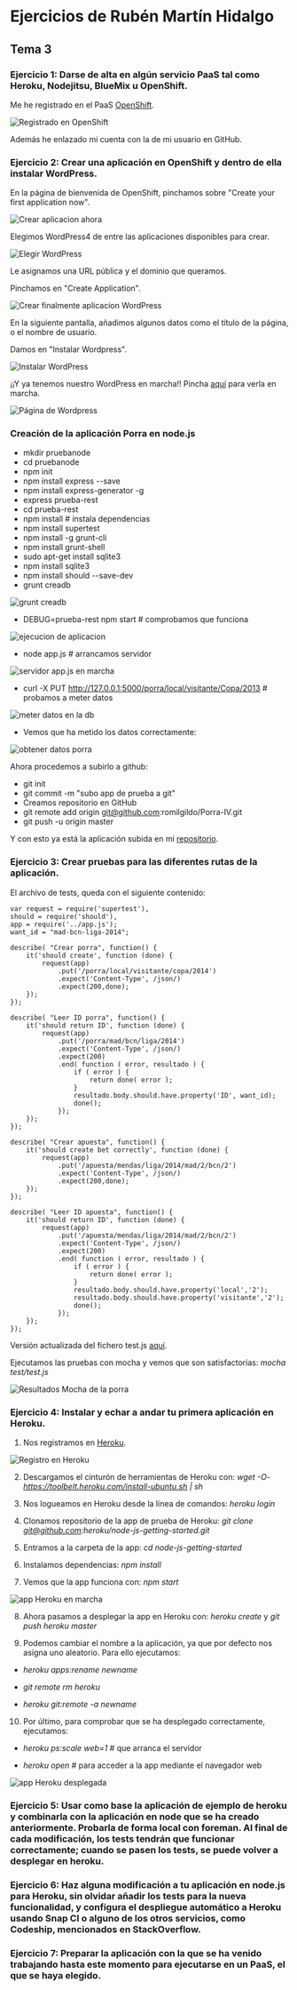 # Ejercicios de Rubén Martín Hidalgo
## Tema 3
### Ejercicio 1: Darse de alta en algún servicio PaaS tal como Heroku, Nodejitsu, BlueMix u OpenShift.

Me he registrado en el PaaS [OpenShift](https://www.openshift.com/). 

![Registrado en OpenShift](https://www.dropbox.com/s/bx5xijdfg2k5zrn/OpenShift_inicio.PNG?dl=1)

Además he enlazado mi cuenta con la de mi usuario en GitHub.

### Ejercicio 2: Crear una aplicación en OpenShift y dentro de ella instalar WordPress.

En la página de bienvenida de OpenShift, pinchamos sobre "Create your first application now".

![Crear aplicacion ahora](https://www.dropbox.com/s/wy6o9t1ix7v2z1d/CreateAplicationWordpress.png?dl=1)

Elegimos WordPress4 de entre las aplicaciones disponibles para crear.

![Elegir WordPress](https://www.dropbox.com/s/0qk7f07ry7osv4b/ElegirWordpress.png?dl=1)

Le asignamos una URL pública y el dominio que queramos. 

Pinchamos en "Create Application".

![Crear finalmente aplicacion WordPress](https://www.dropbox.com/s/ut4malmlvq8bhrp/create%20Aplication.png?dl=1)

En la siguiente pantalla, añadimos algunos datos como el título de la página, o el nombre de usuario.

Damos en "Instalar Wordpress".

![Instalar WordPress](https://www.dropbox.com/s/m37fq3n8wubz1o6/datos%20wordpress.png?dl=1)

¡¡Y ya tenemos nuestro WordPress en marcha!! Pincha [aquí](http://mywordpress-iv2015.rhcloud.com/) para verla en marcha.

![Página de Wordpress](https://www.dropbox.com/s/1574h2wwnl8pelw/WordPress.PNG?dl=1)

### Creación de la aplicación Porra en node.js

- mkdir pruebanode
- cd pruebanode
- npm init
- npm install express --save
- npm install express-generator -g
- express prueba-rest
- cd prueba-rest
- npm install   # instala dependencias
- npm install supertest
- npm install -g grunt-cli
- npm install grunt-shell
- sudo apt-get install sqlite3
- npm install sqlite3
- npm install should --save-dev
- grunt creadb

![grunt creadb](https://www.dropbox.com/s/0boonf5zkeuq9nv/gruntcreadb.PNG?dl=1)

- DEBUG=prueba-rest npm start   # comprobamos que funciona

![ejecucion de aplicacion](https://www.dropbox.com/s/vszcb0tsybuu16i/pruebaappJSdebug.PNG?dl=1)

- node app.js   # arrancamos servidor

![servidor app.js en marcha](https://www.dropbox.com/s/83mui062c67sh3i/servidorJS.PNG?dl=1)

- curl -X PUT http://127.0.0.1:5000/porra/local/visitante/Copa/2013   # probamos a meter datos

![meter datos en la db](https://www.dropbox.com/s/2rihk9xi0l8ar6t/meterdatosJS.PNG?dl=1)

- Vemos que ha metido los datos correctamente:

![obtener datos porra](https://www.dropbox.com/s/rql7fjol9yn2y7t/accesoPorra.PNG?dl=1)

Ahora procedemos a subirlo a github:

- git init
- git commit -m "subo app de prueba a git"
- Creamos repositorio en GitHub
- git remote add origin git@github.com:romilgildo/Porra-IV.git
- git push -u origin master

Y con esto ya está la aplicación subida en mi [repositorio](https://github.com/romilgildo/Porra-IV).

### Ejercicio 3: Crear pruebas para las diferentes rutas de la aplicación.

El archivo de tests, queda con el siguiente contenido:

```
var request = require('supertest'), 
should = require('should'),
app = require('../app.js');
want_id = "mad-bcn-liga-2014";

describe( "Crear porra", function() {
	it('should create', function (done) {
		request(app)
			.put('/porra/local/visitante/copa/2014')
			.expect('Content-Type', /json/)
			.expect(200,done);
	});
});

describe( "Leer ID porra", function() {
	it('should return ID', function (done) {
		request(app)
			.put('/porra/mad/bcn/liga/2014')
			.expect('Content-Type', /json/)
			.expect(200)
			.end( function ( error, resultado ) {
				if ( error ) {
					return done( error );
				}
				resultado.body.should.have.property('ID', want_id);
				done();
			});
	});
});

describe( "Crear apuesta", function() {
	it('should create bet correctly', function (done) {
		request(app)
			.put('/apuesta/mendas/liga/2014/mad/2/bcn/2')
			.expect('Content-Type', /json/)
			.expect(200,done);
	});
});
			
describe( "Leer ID apuesta", function() {
	it('should return ID', function (done) {
		request(app)
			.put('/apuesta/mendas/liga/2014/mad/2/bcn/2')
			.expect('Content-Type', /json/)
			.expect(200)		
			.end( function ( error, resultado ) {
				if ( error ) {
					return done( error );
				}
				resultado.body.should.have.property('local','2');
				resultado.body.should.have.property('visitante','2');
				done();
			});
    });
});

```

Versión actualizada del fichero test.js [aquí](https://github.com/romilgildo/Porra-IV/blob/master/test/test.js).

Ejecutamos las pruebas con mocha y vemos que son satisfactorias: *mocha test/test.js*

![Resultados Mocha de la porra](https://www.dropbox.com/s/xot1bad04gefzsa/mochaPorra.PNG?dl=1)

### Ejercicio 4: Instalar y echar a andar tu primera aplicación en Heroku.

1. Nos registramos en [Heroku](https://signup.heroku.com/dc).

![Registro en Heroku](https://www.dropbox.com/s/g6266gm4zthfi5b/registroHeroku.PNG?dl=1)

2. Descargamos el cinturón de herramientas de Heroku con: *wget -O- https://toolbelt.heroku.com/install-ubuntu.sh | sh*

3. Nos logueamos en Heroku desde la linea de comandos: *heroku login*

4. Clonamos repositorio de la app de prueba de Heroku: *git clone git@github.com:heroku/node-js-getting-started.git*

5. Entramos a la carpeta de la app: *cd node-js-getting-started*

6. Instalamos dependencias: *npm install*

7. Vemos que la app funciona con: *npm start*

![app Heroku en marcha](https://www.dropbox.com/s/kok2tlnwoyfdeo4/appHerokuFunciona.PNG?dl=1)

8. Ahora pasamos a desplegar la app en Heroku con: *heroku create* y *git push heroku master*

9. Podemos cambiar el nombre a la aplicación, ya que por defecto nos asigna uno aleatorio. Para ello ejecutamos:

- *heroku apps:rename newname*

- *git remote rm heroku*

- *heroku git:remote -a newname*

10. Por último, para comprobar que se ha desplegado correctamente, ejecutamos: 

- *heroku ps:scale web=1*	# que arranca el servidor

- *heroku open*	# para acceder a la app mediante el navegador web

 ![app Heroku desplegada](https://www.dropbox.com/s/adowoiht196dpqf/appHerokuDesplegada.PNG?dl=1)

### Ejercicio 5: Usar como base la aplicación de ejemplo de heroku y combinarla con la aplicación en node que se ha creado anteriormente. Probarla de forma local con foreman. Al final de cada modificación, los tests tendrán que funcionar correctamente; cuando se pasen los tests, se puede volver a desplegar en heroku.

### Ejercicio 6: Haz alguna modificación a tu aplicación en node.js para Heroku, sin olvidar añadir los tests para la nueva funcionalidad, y configura el despliegue automático a Heroku usando Snap CI o alguno de los otros servicios, como Codeship, mencionados en StackOverflow.

### Ejercicio 7: Preparar la aplicación con la que se ha venido trabajando hasta este momento para ejecutarse en un PaaS, el que se haya elegido.
